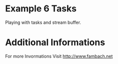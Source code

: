 # Example 6 Tasks
Playing with tasks and stream buffer.


# Additional Informations
For more Invormations Visit http://www.fambach.net

